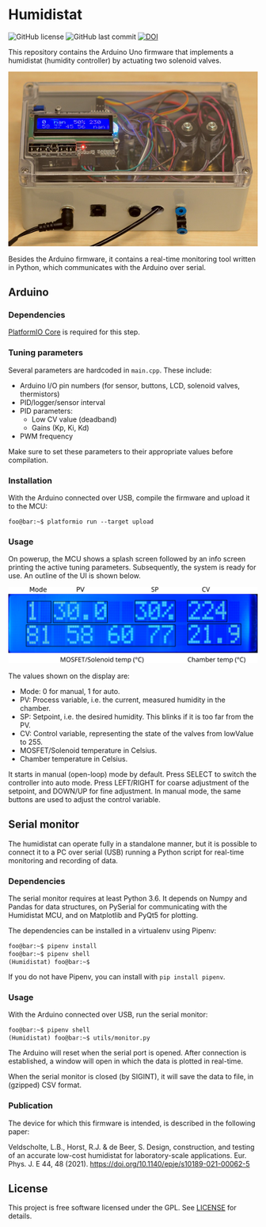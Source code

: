 # Humidistat
![GitHub license](https://img.shields.io/github/license/Compizfox/Humidistat)
![GitHub last commit](https://img.shields.io/github/last-commit/Compizfox/Humidistat)
[![DOI](https://zenodo.org/badge/288475918.svg)](https://zenodo.org/badge/latestdoi/288475918)

This repository contains the Arduino Uno firmware that implements a humidistat (humidity controller) by actuating two
solenoid valves.

![](docs/pic.jpg)

Besides the Arduino firmware, it contains a real-time monitoring tool written in Python, which communicates with the
Arduino over serial.

## Arduino
### Dependencies
[PlatformIO Core](https://docs.platformio.org/en/latest/core/installation.html) is required for this step.

### Tuning parameters
Several parameters are hardcoded in `main.cpp`. These include:

- Arduino I/O pin numbers (for sensor, buttons, LCD, solenoid valves, thermistors)
- PID/logger/sensor interval
- PID parameters:
  - Low CV value (deadband)
  - Gains (Kp, Ki, Kd)
- PWM frequency

Make sure to set these parameters to their appropriate values before compilation.

### Installation
With the Arduino connected over USB, compile the firmware and upload it to the MCU:

```console
foo@bar:~$ platformio run --target upload
```

### Usage
On powerup, the MCU shows a splash screen followed by an info screen printing the active tuning parameters.
Subsequently, the system is ready for use. An outline of the UI is shown below.

![](docs/UI.svg)

The values shown on the display are:

- Mode: 0 for manual, 1 for auto.
- PV: Process variable, i.e. the current, measured humidity in the chamber.
- SP: Setpoint, i.e. the desired humidity. This blinks if it is too far from the PV.
- CV: Control variable, representing the state of the valves from lowValue to 255.
- MOSFET/Solenoid temperature in Celsius.
- Chamber temperature in Celsius.

It starts in manual (open-loop) mode by default. Press SELECT to switch the
controller into auto mode. Press LEFT/RIGHT for coarse adjustment of the setpoint, and DOWN/UP for fine adjustment. In
manual mode, the same buttons are used to adjust the control variable.

## Serial monitor
The humidistat can operate fully in a standalone manner, but it is possible to connect it to a PC over serial (USB)
running a Python script for real-time monitoring and recording of data.

### Dependencies
The serial monitor requires at least Python 3.6. It depends on Numpy and Pandas for data structures, on PySerial for
communicating with the Humidistat MCU, and on Matplotlib and PyQt5 for plotting.

The dependencies can be installed in a virtualenv using Pipenv:

```console
foo@bar:~$ pipenv install
foo@bar:~$ pipenv shell
(Humidistat) foo@bar:~$ 
```

If you do not have Pipenv, you can install with `pip install pipenv`.

### Usage
With the Arduino connected over USB, run the serial monitor:

```console
foo@bar:~$ pipenv shell
(Humidistat) foo@bar:~$ utils/monitor.py
```

The Arduino will reset when the serial port is opened. After connection is established, a window will open in which the
data is plotted in real-time.

When the serial monitor is closed (by SIGINT), it will save the data to file, in (gzipped) CSV format.

### Publication
The device for which this firmware is intended, is described in the following paper:

Veldscholte, L.B., Horst, R.J. & de Beer, S. Design, construction, and testing of an accurate low-cost humidistat for laboratory-scale applications. Eur. Phys. J. E 44, 48 (2021). https://doi.org/10.1140/epje/s10189-021-00062-5

## License
This project is free software licensed under the GPL. See [LICENSE](LICENSE) for details.
